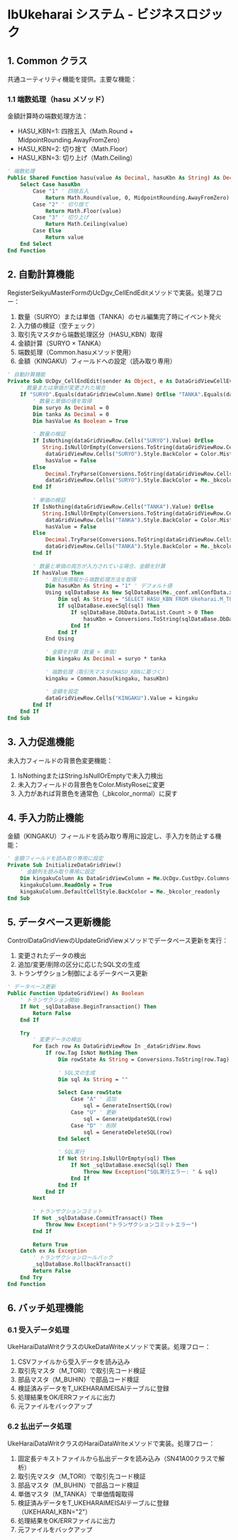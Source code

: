 # IbUkeharai システム - ビジネスロジック
   
## 1. Common クラス
共通ユーティリティ機能を提供。主要な機能：
   
### 1.1 端数処理（hasu メソッド）
金額計算時の端数処理方法：
- HASU_KBN=1: 四捨五入（Math.Round + MidpointRounding.AwayFromZero）
- HASU_KBN=2: 切り捨て（Math.Floor）
- HASU_KBN=3: 切り上げ（Math.Ceiling）

```vb
' 端数処理
Public Shared Function hasu(value As Decimal, hasuKbn As String) As Decimal
    Select Case hasuKbn
        Case "1" ' 四捨五入
            Return Math.Round(value, 0, MidpointRounding.AwayFromZero)
        Case "2" ' 切り捨て
            Return Math.Floor(value)
        Case "3" ' 切り上げ
            Return Math.Ceiling(value)
        Case Else
            Return value
    End Select
End Function
```
   
## 2. 自動計算機能
RegisterSeikyuMasterFormのUcDgv_CellEndEditメソッドで実装。処理フロー：
1. 数量（SURYO）または単価（TANKA）のセル編集完了時にイベント発火
2. 入力値の検証（空チェック）
3. 取引先マスタから端数処理区分（HASU_KBN）取得
4. 金額計算（SURYO × TANKA）
5. 端数処理（Common.hasuメソッド使用）
6. 金額（KINGAKU）フィールドへの設定（読み取り専用）

```vb
' 自動計算機能
Private Sub UcDgv_CellEndEdit(sender As Object, e As DataGridViewCellEventArgs) Handles UcDgv.CellEndEdit
    ' 数量または単価が変更された場合
    If "SURYO".Equals(dataGridViewColumn.Name) OrElse "TANKA".Equals(dataGridViewColumn.Name) Then
        ' 数量と単価の値を取得
        Dim suryo As Decimal = 0
        Dim tanka As Decimal = 0
        Dim hasValue As Boolean = True
        
        ' 数量の検証
        If IsNothing(dataGridViewRow.Cells("SURYO").Value) OrElse 
           String.IsNullOrEmpty(Conversions.ToString(dataGridViewRow.Cells("SURYO").Value)) Then
            dataGridViewRow.Cells("SURYO").Style.BackColor = Color.MistyRose
            hasValue = False
        Else
            Decimal.TryParse(Conversions.ToString(dataGridViewRow.Cells("SURYO").Value), suryo)
            dataGridViewRow.Cells("SURYO").Style.BackColor = Me._bkcolor_normal
        End If
        
        ' 単価の検証
        If IsNothing(dataGridViewRow.Cells("TANKA").Value) OrElse 
           String.IsNullOrEmpty(Conversions.ToString(dataGridViewRow.Cells("TANKA").Value)) Then
            dataGridViewRow.Cells("TANKA").Style.BackColor = Color.MistyRose
            hasValue = False
        Else
            Decimal.TryParse(Conversions.ToString(dataGridViewRow.Cells("TANKA").Value), tanka)
            dataGridViewRow.Cells("TANKA").Style.BackColor = Me._bkcolor_normal
        End If
        
        ' 数量と単価の両方が入力されている場合、金額を計算
        If hasValue Then
            ' 取引先情報から端数処理方法を取得
            Dim hasuKbn As String = "1" ' デフォルト値
            Using sqlDataBase As New SqlDataBase(Me._conf.xmlConfData.xDataBase)
                Dim sql As String = "SELECT HASU_KBN FROM Ukeharai.M_TORI WHERE TORI_CD = '" & Me.ComboTori1.Text.Trim() & "'"
                If sqlDataBase.execSql(sql) Then
                    If sqlDataBase.DbData.DataList.Count > 0 Then
                        hasuKbn = Conversions.ToString(sqlDataBase.DbData.DataList(0)("HASU_KBN"))
                    End If
                End If
            End Using
            
            ' 金額を計算（数量 × 単価）
            Dim kingaku As Decimal = suryo * tanka
            
            ' 端数処理（取引先マスタのHASU_KBNに基づく）
            kingaku = Common.hasu(kingaku, hasuKbn)
            
            ' 金額を設定
            dataGridViewRow.Cells("KINGAKU").Value = kingaku
        End If
    End If
End Sub
```
   
## 3. 入力促進機能
未入力フィールドの背景色変更機能：
1. IsNothingまたはString.IsNullOrEmptyで未入力検出
2. 未入力フィールドの背景色をColor.MistyRoseに変更
3. 入力があれば背景色を通常色（_bkcolor_normal）に戻す

## 4. 手入力防止機能
金額（KINGAKU）フィールドを読み取り専用に設定し、手入力を防止する機能：

```vb
' 金額フィールドを読み取り専用に設定
Private Sub InitializeDataGridView()
    ' 金額列を読み取り専用に設定
    Dim kingakuColumn As DataGridViewColumn = Me.UcDgv.CustDgv.Columns("KINGAKU")
    kingakuColumn.ReadOnly = True
    kingakuColumn.DefaultCellStyle.BackColor = Me._bkcolor_readonly
End Sub
```
   
## 5. データベース更新機能
ControlDataGridViewのUpdateGridViewメソッドでデータベース更新を実行：
1. 変更されたデータの検出
2. 追加/変更/削除の区分に応じたSQL文の生成
3. トランザクション制御によるデータベース更新

```vb
' データベース更新
Public Function UpdateGridView() As Boolean
    ' トランザクション開始
    If Not _sqlDataBase.BeginTransaction() Then
        Return False
    End If
    
    Try
        ' 変更データの検出
        For Each row As DataGridViewRow In _dataGridView.Rows
            If row.Tag IsNot Nothing Then
                Dim rowState As String = Conversions.ToString(row.Tag)
                
                ' SQL文の生成
                Dim sql As String = ""
                
                Select Case rowState
                    Case "A" ' 追加
                        sql = GenerateInsertSQL(row)
                    Case "U" ' 更新
                        sql = GenerateUpdateSQL(row)
                    Case "D" ' 削除
                        sql = GenerateDeleteSQL(row)
                End Select
                
                ' SQL実行
                If Not String.IsNullOrEmpty(sql) Then
                    If Not _sqlDataBase.execSql(sql) Then
                        Throw New Exception("SQL実行エラー: " & sql)
                    End If
                End If
            End If
        Next
        
        ' トランザクションコミット
        If Not _sqlDataBase.CommitTransact() Then
            Throw New Exception("トランザクションコミットエラー")
        End If
        
        Return True
    Catch ex As Exception
        ' トランザクションロールバック
        _sqlDataBase.RollbackTransact()
        Return False
    End Try
End Function
```

## 6. バッチ処理機能

### 6.1 受入データ処理
UkeHaraiDataWritクラスのUkeDataWriteメソッドで実装。処理フロー：
1. CSVファイルから受入データを読み込み
2. 取引先マスタ（M_TORI）で取引先コード検証
3. 部品マスタ（M_BUHIN）で部品コード検証
4. 検証済みデータをT_UKEHARAIMEISAIテーブルに登録
5. 処理結果をOK/ERRファイルに出力
6. 元ファイルをバックアップ

### 6.2 払出データ処理
UkeHaraiDataWritクラスのHaraiDataWriteメソッドで実装。処理フロー：
1. 固定長テキストファイルから払出データを読み込み（SN41A00クラスで解析）
2. 取引先マスタ（M_TORI）で取引先コード検証
3. 部品マスタ（M_BUHIN）で部品コード検証
4. 単価マスタ（M_TANKA）で単価情報取得
5. 検証済みデータをT_UKEHARAIMEISAIテーブルに登録（UKEHARAI_KBN="2"）
6. 処理結果をOK/ERRファイルに出力
7. 元ファイルをバックアップ
